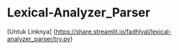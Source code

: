 # Lexical-Analyzer_Parser
[Untuk Linknya] (https://share.streamlit.io/fadhlyal/lexical-analyzer_parser/try.py)
